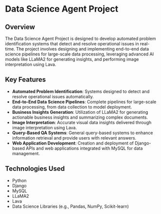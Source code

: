 # Data Science Agent Project

## Overview

The Data Science Agent Project is designed to develop automated problem identification systems that detect and resolve operational issues in real-time. The project involves designing and implementing end-to-end data science pipelines for large-scale data processing, leveraging advanced AI models like LLaMA2 for generating insights, and performing image interpretation using Lava.

## Key Features

- **Automated Problem Identification**: Systems designed to detect and resolve operational issues automatically.
- **End-to-End Data Science Pipelines**: Complete pipelines for large-scale data processing, from data collection to model deployment.
- **Business Insights Generation**: Utilization of LLaMA2 for generating actionable business insights and summarizing complex documents.
- **Image Interpretation**: Accurate visual data insights delivered through image interpretation using Lava.
- **Query-Based QA Systems**: General query-based systems to enhance information retrieval and provide users with relevant answers.
- **Web Application Development**: Creation and deployment of Django-based APIs and web applications integrated with MySQL for data management.

## Technologies Used

- Python
- Django
- MySQL
- LLaMA2
- Lava
- Data Science Libraries (e.g., Pandas, NumPy, Scikit-learn)
